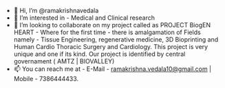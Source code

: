 - 👋 Hi, I’m @ramakrishnavedala
- 👀 I’m interested in - Medical and Clinical research
- 💞️ I’m looking to collaborate on my project called as PROJECT BiogEN HEART - Where for the first time - there is amalgamation of Fields namely - Tissue Engineering, regenerative medicine, 3D Bioprinting and Human Cardio Thoracic Surgery and Cardiology. This project is very unique and one if its kind. Our project is identified by central governament ( AMTZ | BIOVALLEY)
- 📫 You can reach me at - E-Mail - ramakrishna.vedala10@gmail.com | Mobile - 7386444433.

<!---
ramakrishnavedala/ramakrishnavedala is a ✨ special ✨ repository because its `README.md` (this file) appears on your GitHub profile.
You can click the Preview link to take a look at your changes.
--->

